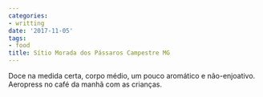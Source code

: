 ```yaml
---
categories:
- writting
date: '2017-11-05'
tags:
- food
title: Sítio Morada dos Pássaros Campestre MG
---
```


Doce na medida certa, corpo médio, um pouco aromático e não-enjoativo. Aeropress no café da manhã com as crianças.